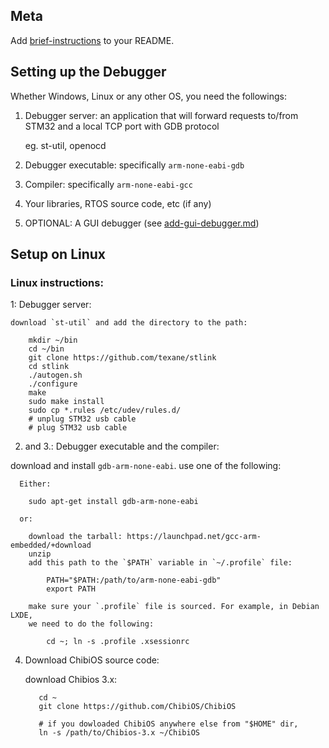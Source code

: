 Meta
---------------------

Add [brief-instructions](./brief-instructions.md) to your README.

Setting up the Debugger
---------------------

Whether Windows, Linux or any other OS, you need the followings:

1. Debugger server:
  an application that will forward requests to/from STM32 and
  a local TCP port with GDB protocol

      eg. st-util, openocd

2. Debugger executable: specifically `arm-none-eabi-gdb`
3. Compiler: specifically `arm-none-eabi-gcc`
4. Your libraries, RTOS source code, etc (if any)
5. OPTIONAL: A GUI debugger (see [add-gui-debugger.md](./add-gui-debugger.md))

## Setup on Linux

### Linux instructions:

1: Debugger server:

    download `st-util` and add the directory to the path:

        mkdir ~/bin
        cd ~/bin
        git clone https://github.com/texane/stlink
        cd stlink
        ./autogen.sh
        ./configure
        make
        sudo make install
        sudo cp *.rules /etc/udev/rules.d/
        # unplug STM32 usb cable
        # plug STM32 usb cable  

2. and 3.:  Debugger executable and the compiler:

  download and install `gdb-arm-none-eabi`. use one of the following:


      Either:

        sudo apt-get install gdb-arm-none-eabi

      or:

        download the tarball: https://launchpad.net/gcc-arm-embedded/+download
        unzip
        add this path to the `$PATH` variable in `~/.profile` file:

            PATH="$PATH:/path/to/arm-none-eabi-gdb"
            export PATH

        make sure your `.profile` file is sourced. For example, in Debian LXDE,
        we need to do the following:

            cd ~; ln -s .profile .xsessionrc


4. Download ChibiOS source code:

      download Chibios 3.x:

          cd ~
          git clone https://github.com/ChibiOS/ChibiOS

          # if you dowloaded ChibiOS anywhere else from "$HOME" dir,
          ln -s /path/to/Chibios-3.x ~/ChibiOS
